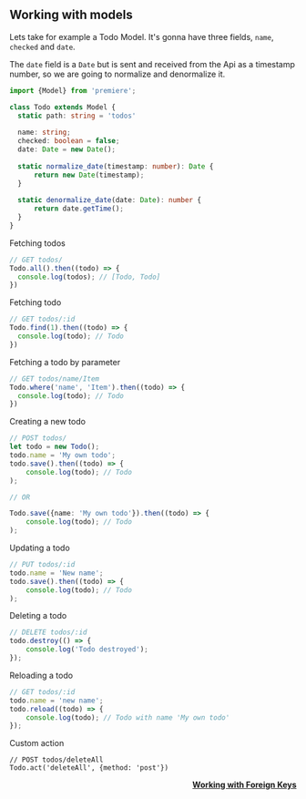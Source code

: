 ## Working with models

Lets take for example a Todo Model. It's gonna have three fields, `name`, `checked` and `date`.

The `date` field is a `Date` but is sent and received from the Api as a timestamp number, so we are going to normalize and denormalize it. 

```typescript
import {Model} from 'premiere';

class Todo extends Model {
  static path: string = 'todos'
  
  name: string; 
  checked: boolean = false;
  date: Date = new Date();
  
  static normalize_date(timestamp: number): Date {
      return new Date(timestamp);
  }
  
  static denormalize_date(date: Date): number {
      return date.getTime();
  }
}
```

Fetching todos

```typescript
// GET todos/
Todo.all().then((todo) => {
  console.log(todos); // [Todo, Todo]
})
```

Fetching todo

```typescript
// GET todos/:id
Todo.find(1).then((todo) => {
  console.log(todo); // Todo
})
```

Fetching a todo by parameter

```typescript
// GET todos/name/Item
Todo.where('name', 'Item').then((todo) => {
  console.log(todo); // Todo
})
```

Creating a new todo

```typescript
// POST todos/
let todo = new Todo();
todo.name = 'My own todo';
todo.save().then((todo) => {
    console.log(todo); // Todo
);

// OR

Todo.save({name: 'My own todo'}).then((todo) => {
    console.log(todo); // Todo
);
```

Updating a todo

```typescript
// PUT todos/:id
todo.name = 'New name';
todo.save().then((todo) => {
    console.log(todo); // Todo
);
```

Deleting a todo

```typescript
// DELETE todos/:id
todo.destroy(() => {
    console.log('Todo destroyed');
});
```

Reloading a todo

```typescript
// GET todos/:id
todo.name = 'new name';
todo.reload((todo) => {
    console.log(todo); // Todo with name 'My own todo'
});
```

Custom action

```typesript
// POST todos/deleteAll 
Todo.act('deleteAll', {method: 'post'})
```

<div style="text-align: right; font-weight: bold;">
    <a href="./model-fk.md">Working with Foreign Keys</a>
</div>
